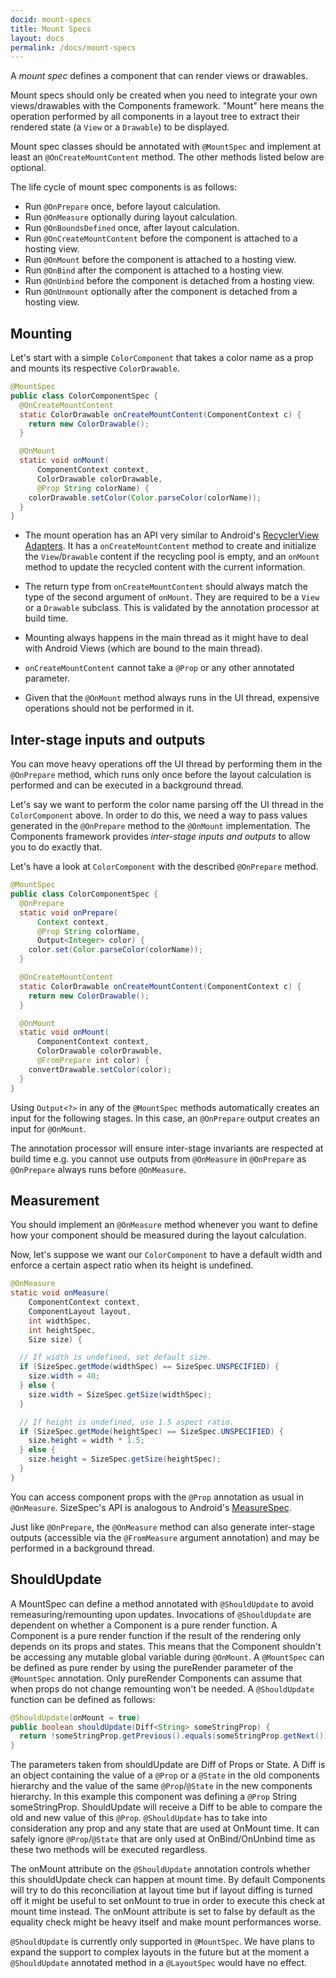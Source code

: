 ```yaml
---
docid: mount-specs
title: Mount Specs
layout: docs
permalink: /docs/mount-specs
---
```


A *mount spec* defines a component that can render views or drawables.

Mount specs should only be created when you need to integrate your own views/drawables with the Components framework. "Mount" here means the operation performed by all components in a layout tree to extract their rendered state (a `View` or a `Drawable`) to be displayed.

Mount spec classes should be annotated with `@MountSpec` and implement at least an `@OnCreateMountContent` method. The other methods listed below are optional.

The life cycle of mount spec components is as follows:

- Run `@OnPrepare` once, before layout calculation.
- Run `@OnMeasure` optionally during layout calculation.
- Run `@OnBoundsDefined` once, after layout calculation.
- Run `@OnCreateMountContent` before the component is attached to a hosting view.
- Run `@OnMount` before the component is attached to a hosting view.
- Run `@OnBind` after the component is attached to a hosting view.
- Run `@OnUnbind` before the component is detached from a hosting view.
- Run `@OnUnmount` optionally after the component is detached from a hosting view.

## Mounting

Let's start with a simple `ColorComponent` that takes a color name as a prop and mounts its respective `ColorDrawable`.

```java
@MountSpec
public class ColorComponentSpec {
  @OnCreateMountContent
  static ColorDrawable onCreateMountContent(ComponentContext c) {
    return new ColorDrawable();
  }

  @OnMount
  static void onMount(
      ComponentContext context,
      ColorDrawable colorDrawable,
      @Prop String colorName) {
    colorDrawable.setColor(Color.parseColor(colorName));
  }
}
```

- The mount operation has an API very similar to Android's [RecyclerView Adapters](https://developer.android.com/reference/android/support/v7/widget/RecyclerView.Adapter.html). It has a `onCreateMountContent` method to create and initialize the `View`/`Drawable` content if the recycling pool is empty, and an `onMount` method to update the recycled content with the current information.

- The return type from `onCreateMountContent` should always match the type of the second argument of `onMount`. They are required to be a `View` or a `Drawable` subclass. This is validated by the annotation processor at build time.

- Mounting always happens in the main thread as it might have to deal with Android Views (which are bound to the main thread).

- `onCreateMountContent` cannot take a `@Prop` or any other annotated parameter.

- Given that the `@OnMount` method always runs in the UI thread, expensive operations should not be performed in it.

## Inter-stage inputs and outputs

You can move heavy operations off the UI thread by performing them in the `@OnPrepare` method, which runs only once before the layout calculation is performed and can be executed in a background thread.

Let's say we want to perform the color name parsing off the UI thread in the `ColorComponent` above. In order to do this, we need a way to pass values generated in the `@OnPrepare` method to the `@OnMount` implementation. The Components framework provides *inter-stage inputs and outputs* to allow you to do exactly that.

Let's have a look at `ColorComponent` with the described `@OnPrepare` method.

```java
@MountSpec
public class ColorComponentSpec {
  @OnPrepare
  static void onPrepare(
      Context context,
      @Prop String colorName,
      Output<Integer> color) {
    color.set(Color.parseColor(colorName));
  }

  @OnCreateMountContent
  static ColorDrawable onCreateMountContent(ComponentContext c) {
    return new ColorDrawable();
  }

  @OnMount
  static void onMount(
      ComponentContext context,
      ColorDrawable colorDrawable,
      @FromPrepare int color) {
    convertDrawable.setColor(color);
  }
}
```

Using `Output<?>` in any of the `@MountSpec` methods automatically creates an input for the following stages. In this case, an `@OnPrepare` output creates an input for `@OnMount`.

The annotation processor will ensure inter-stage invariants are respected at build time e.g. you cannot use outputs from `@OnMeasure` in `@OnPrepare` as `@OnPrepare` always runs before `@OnMeasure`.

## Measurement

You should implement an `@OnMeasure` method whenever you want to define how your component should be measured during the layout calculation.

Now, let's suppose we want our `ColorComponent` to have a default width and enforce a certain aspect ratio when its height is undefined.

```java
@OnMeasure
static void onMeasure(
    ComponentContext context,
    ComponentLayout layout,
    int widthSpec,
    int heightSpec,
    Size size) {

  // If width is undefined, set default size.
  if (SizeSpec.getMode(widthSpec) == SizeSpec.UNSPECIFIED) {
    size.width = 40;
  } else {
    size.width = SizeSpec.getSize(widthSpec);
  }

  // If height is undefined, use 1.5 aspect ratio.
  if (SizeSpec.getMode(heightSpec) == SizeSpec.UNSPECIFIED) {
    size.height = width * 1.5;
  } else {
    size.height = SizeSpec.getSize(heightSpec);
  }
}
```

You can access component props with the `@Prop` annotation as usual in `@OnMeasure`. SizeSpec's API is analogous to Android's [MeasureSpec](http://developer.android.com/reference/android/view/View.MeasureSpec.html).

Just like `@OnPrepare`, the `@OnMeasure` method can also generate inter-stage outputs (accessible via the `@FromMeasure` argument annotation) and may be performed in a background thread.

## ShouldUpdate

A MountSpec can define a method annotated with `@ShouldUpdate` to avoid remeasuring/remounting upon updates.
Invocations of `@ShouldUpdate` are dependent on whether a Component is a pure render function.
A Component is a pure render function if the result of the rendering only depends on its props and states. This means that the Component shouldn't be accessing any mutable global variable during `@OnMount`.
A `@MountSpec` can be defined as pure render by using the pureRender parameter of the `@MountSpec` annotation.
Only pureRender Components can assume that when props do not change remounting won't be needed. A `@ShouldUpdate` function can be defined as follows:
``` java
@ShouldUpdate(onMount = true)
public boolean shouldUpdate(Diff<String> someStringProp) {
  return !someStringProp.getPrevious().equals(someStringProp.getNext());
}
```
The parameters taken from shouldUpdate are Diff of Props or State. A Diff is an object containing the value of a `@Prop` or a `@State` in the old components hierarchy and the value of the same `@Prop`/`@State` in the new components hierarchy.
In this example this component was defining a `@Prop` String someStringProp. ShouldUpdate will receive a Diff<String> to be able to compare the old and new value of this `@Prop`. `@ShouldUpdate` has to take into consideration any prop and any state that are used at OnMount time. It can safely ignore `@Prop`/`@State` that are only used at OnBind/OnUnbind time as these two methods will be executed regardless.

The onMount attribute on the `@ShouldUpdate` annotation controls whether this shouldUpdate check can happen at mount time. By default Components will try to do this reconciliation at layout time but if layout diffing is turned off it might be useful to set onMount to true in order to execute this check at mount time instead. The onMount attribute is set to false by default as the equality check might be heavy itself and make mount performances worse.

`@ShouldUpdate` is currently only supported in `@MountSpec`. We have plans to expand the support to complex layouts in the future but at the moment a `@ShouldUpdate` annotated method in a `@LayoutSpec` would have no effect.
